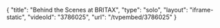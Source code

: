 {
    "title": "Behind the Scenes at BRITAX",
    "type": "solo",
    "layout": "iframe-static",
    "videoId": "3786025",
    "url": "\/tvpembed\/3786025"
}